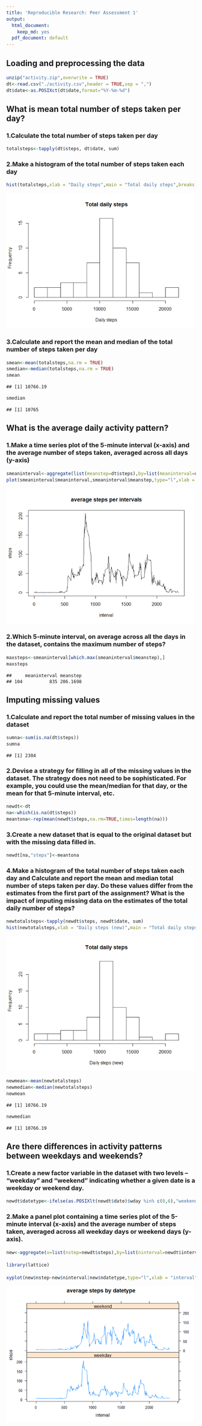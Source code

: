 ```yaml
---
title: 'Reproducible Research: Peer Assessment 1'
output:
  html_document:
    keep_md: yes
  pdf_document: default
---
```



## Loading and preprocessing the data

```r
unzip("activity.zip",overwrite = TRUE)
dt<-read.csv("./activity.csv",header = TRUE,sep = ",")
dt$date<-as.POSIXct(dt$date,format="%Y-%m-%d")
```




## What is mean total number of steps taken per day?
### 1.Calculate the total number of steps taken per day

```r
totalsteps<-tapply(dt$steps, dt$date, sum)
```
### 2.Make a histogram of the total number of steps taken each day

```r
hist(totalsteps,xlab = "Daily steps",main = "Total daily steps",breaks = 10)
```

![](PA1_template_files/figure-html/unnamed-chunk-3-1.png)<!-- -->

### 3.Calculate and report the mean and median of the total number of steps taken per day

```r
smean<-mean(totalsteps,na.rm = TRUE)
smedian<-median(totalsteps,na.rm = TRUE)
smean
```

```
## [1] 10766.19
```

```r
smedian
```

```
## [1] 10765
```



## What is the average daily activity pattern?
### 1.Make a time series plot of the 5-minute interval (x-axis) and the average number of steps taken, averaged across all days (y-axis)

```r
smeaninterval<-aggregate(list(meanstep=dt$steps),by=list(meaninterval=dt$interval),mean,na.rm=TRUE)
plot(smeaninterval$meaninterval,smeaninterval$meanstep,type="l",xlab = "interval",ylab = "steps",main = "average steps per intervals")
```

![](PA1_template_files/figure-html/unnamed-chunk-5-1.png)<!-- -->

### 2.Which 5-minute interval, on average across all the days in the dataset, contains the maximum number of steps?

```r
maxsteps<-smeaninterval[which.max(smeaninterval$meanstep),]
maxsteps
```

```
##     meaninterval meanstep
## 104          835 206.1698
```

## Imputing missing values
### 1.Calculate and report the total number of missing values in the dataset

```r
sumna<-sum(is.na(dt$steps))
sumna
```

```
## [1] 2304
```

### 2.Devise a strategy for filling in all of the missing values in the dataset. The strategy does not need to be sophisticated. For example, you could use the mean/median for that day, or the mean for that 5-minute interval, etc.

```r
newdt<-dt
na<-which(is.na(dt$steps))
meantona<-rep(mean(newdt$steps,na.rm=TRUE,times=length(na)))
```


### 3.Create a new dataset that is equal to the original dataset but with the missing data filled in.

```r
newdt[na,"steps"]<-meantona
```

### 4.Make a histogram of the total number of steps taken each day and Calculate and report the mean and median total number of steps taken per day. Do these values differ from the estimates from the first part of the assignment? What is the impact of imputing missing data on the estimates of the total daily number of steps?

```r
newtotalsteps<-tapply(newdt$steps, newdt$date, sum)
hist(newtotalsteps,xlab = "Daily steps (new)",main = "Total daily steps",breaks = 10)
```

![](PA1_template_files/figure-html/unnamed-chunk-10-1.png)<!-- -->

```r
newmean<-mean(newtotalsteps)
newmedian<-median(newtotalsteps)
newmean
```

```
## [1] 10766.19
```

```r
newmedian
```

```
## [1] 10766.19
```


## Are there differences in activity patterns between weekdays and weekends?
### 1.Create a new factor variable in the dataset with two levels – “weekday” and “weekend” indicating whether a given date is a weekday or weekend day.

```r
newdt$datetype<-ifelse(as.POSIXlt(newdt$date)$wday %in% c(0,6),"weekend","weekday")
```

### 2.Make a panel plot containing a time series plot of the 5-minute interval (x-axis) and the average number of steps taken, averaged across all weekday days or weekend days (y-axis).

```r
new<-aggregate(x=list(nstep=newdt$steps),by=list(ninterval=newdt$interval,ndatetype=newdt$datetype),mean)

library(lattice)

xyplot(new$nstep~new$ninterval|new$ndatetype,type="l",xlab = "interval",ylab = "steps",main = "average steps by datetype",layout=c(1,2))
```

![](PA1_template_files/figure-html/unnamed-chunk-12-1.png)<!-- -->


